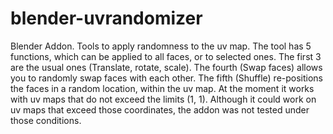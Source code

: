 # blender-uvrandomizer
Blender Addon. Tools to apply randomness to the uv map.
The tool has 5 functions, which can be applied to all faces, or to selected ones.
The first 3 are the usual ones (Translate, rotate, scale).
The fourth (Swap faces) allows you to randomly swap faces with each other.
The fifth (Shuffle) re-positions the faces in a random location, within the uv map.
At the moment it works with uv maps that do not exceed the limits (1, 1).
Although it could work on uv maps that exceed those coordinates, the addon was not tested under those conditions.
